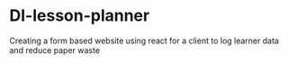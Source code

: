 # DI-lesson-planner
Creating a form based website using react for a client to log learner data and reduce paper waste
